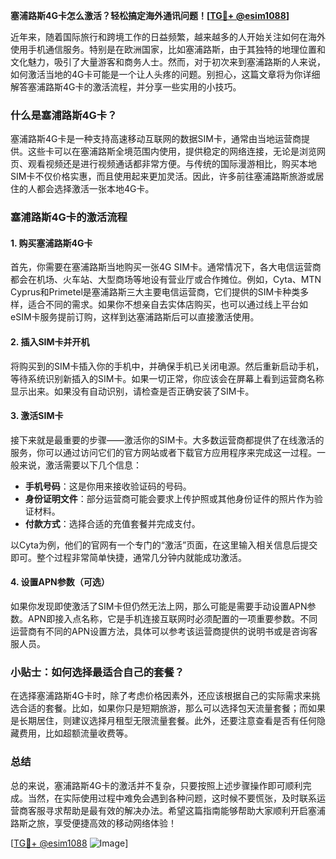 **塞浦路斯4G卡怎么激活？轻松搞定海外通讯问题！[[TG💪+ @esim1088](https://t.me/s/esim1088)]**

近年来，随着国际旅行和跨境工作的日益频繁，越来越多的人开始关注如何在海外使用手机通信服务。特别是在欧洲国家，比如塞浦路斯，由于其独特的地理位置和文化魅力，吸引了大量游客和商务人士。然而，对于初次来到塞浦路斯的人来说，如何激活当地的4G卡可能是一个让人头疼的问题。别担心，这篇文章将为你详细解答塞浦路斯4G卡的激活流程，并分享一些实用的小技巧。

### 什么是塞浦路斯4G卡？

塞浦路斯4G卡是一种支持高速移动互联网的数据SIM卡，通常由当地运营商提供。这些卡可以在塞浦路斯全境范围内使用，提供稳定的网络连接，无论是浏览网页、观看视频还是进行视频通话都非常方便。与传统的国际漫游相比，购买本地SIM卡不仅价格实惠，而且使用起来更加灵活。因此，许多前往塞浦路斯旅游或居住的人都会选择激活一张本地4G卡。

### 塞浦路斯4G卡的激活流程

#### 1. 购买塞浦路斯4G卡

首先，你需要在塞浦路斯当地购买一张4G SIM卡。通常情况下，各大电信运营商都会在机场、火车站、大型商场等地设有营业厅或合作摊位。例如，Cyta、MTN Cyprus和Primetel是塞浦路斯三大主要电信运营商，它们提供的SIM卡种类多样，适合不同的需求。如果你不想亲自去实体店购买，也可以通过线上平台如eSIM卡服务提前订购，这样到达塞浦路斯后可以直接激活使用。

#### 2. 插入SIM卡并开机

将购买到的SIM卡插入你的手机中，并确保手机已关闭电源。然后重新启动手机，等待系统识别新插入的SIM卡。如果一切正常，你应该会在屏幕上看到运营商名称显示出来。如果没有自动识别，请检查是否正确安装了SIM卡。

#### 3. 激活SIM卡

接下来就是最重要的步骤——激活你的SIM卡。大多数运营商都提供了在线激活的服务，你可以通过访问它们的官方网站或者下载官方应用程序来完成这一过程。一般来说，激活需要以下几个信息：

- **手机号码**：这是你用来接收验证码的号码。
- **身份证明文件**：部分运营商可能会要求上传护照或其他身份证件的照片作为验证材料。
- **付款方式**：选择合适的充值套餐并完成支付。

以Cyta为例，他们的官网有一个专门的“激活”页面，在这里输入相关信息后提交即可。整个过程非常简单快捷，通常几分钟内就能成功激活。

#### 4. 设置APN参数（可选）

如果你发现即使激活了SIM卡但仍然无法上网，那么可能是需要手动设置APN参数。APN即接入点名称，它是手机连接互联网时必须配置的一项重要参数。不同运营商有不同的APN设置方法，具体可以参考该运营商提供的说明书或是咨询客服人员。

### 小贴士：如何选择最适合自己的套餐？

在选择塞浦路斯4G卡时，除了考虑价格因素外，还应该根据自己的实际需求来挑选合适的套餐。比如，如果你只是短期旅游，那么可以选择包天流量套餐；而如果是长期居住，则建议选择月租型无限流量套餐。此外，还要注意查看是否有任何隐藏费用，比如超额流量收费等。

### 总结

总的来说，塞浦路斯4G卡的激活并不复杂，只要按照上述步骤操作即可顺利完成。当然，在实际使用过程中难免会遇到各种问题，这时候不要慌张，及时联系运营商客服寻求帮助是最有效的解决办法。希望这篇指南能够帮助大家顺利开启塞浦路斯之旅，享受便捷高效的移动网络体验！

[[TG💪+ @esim1088](https://t.me/s/esim1088) ![Image](https://i.postimg.cc/4NQfJmqS/Snipaste-2025-05-13-00-14-12.png)]